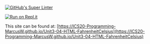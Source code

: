 [![GitHub's Super Linter](https://github.com/ICS20-Programming-MarcusW/Unit3-04-HTML-FahrenheitCelsius/workflows/GitHub's%20Super%20Linter/badge.svg)](https://github.com/ICS20-Programming-MarcusW/Unit3-04-HTML-FahrenheitCelsius/actions)



[![Run on Repl.it](https://repl.it/badge/github/ICS20-Programming-MarcusW/Unit3-04-HTML-FahrenheitCelsius)](https://repl.it/github/ICS20-Programming-MarcusW/Unit3-04-HTML-FahrenheitCelsius)



This site can be found at: [https://ICS20-Programming-MarcusW.github.io/Unit3-04-HTML-FahrenheitCelsius](https://ICS20-Programming-MarcusW.github.io/Unit3-04-HTML-FahrenheitCelsius)